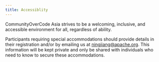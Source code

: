 ```yaml
---
title: Accessiblity
---
```


CommunityOverCode Asia strives to be a welcoming, inclusive, and accessible environment for all, regardless of ability.

Participants requiring special accommodations should provide details in their registration and/or by emailing us at ningjiang@apache.org. This information will be kept private and only be shared with individuals who need to know to secure these accommodations.